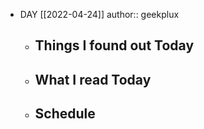 - DAY [[2022-04-24]]
  author:: geekplux
	- ## Things I found out Today
	- ## What I read Today
	- ## Schedule
